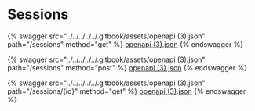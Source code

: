# Sessions

{% swagger src="../../../../../.gitbook/assets/openapi (3).json" path="/sessions" method="get" %}
[openapi (3).json](<../../../../../.gitbook/assets/openapi (3).json>)
{% endswagger %}

{% swagger src="../../../../../.gitbook/assets/openapi (3).json" path="/sessions" method="post" %}
[openapi (3).json](<../../../../../.gitbook/assets/openapi (3).json>)
{% endswagger %}

{% swagger src="../../../../../.gitbook/assets/openapi (3).json" path="/sessions/{id}" method="get" %}
[openapi (3).json](<../../../../../.gitbook/assets/openapi (3).json>)
{% endswagger %}
